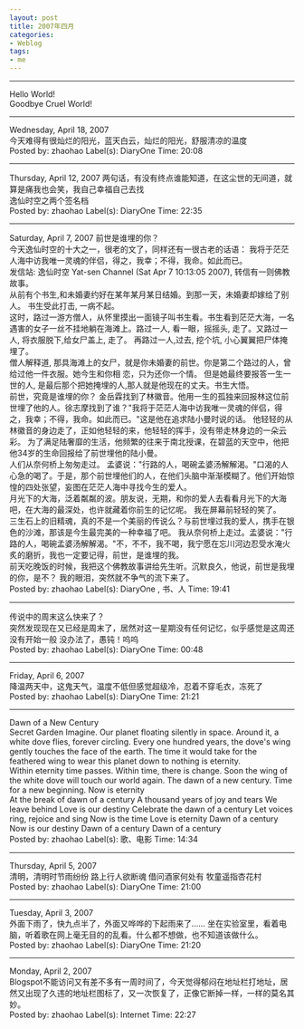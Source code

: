 ```yaml
---
layout: post
title: 2007年四月
categories:
- Weblog
tags:
- me
---
```

**********
Hello World!    
Goodbye Cruel World!
**********
Wednesday, April 18, 2007     
今天难得有很灿烂的阳光，蓝天白云，灿烂的阳光，舒服清凉的温度     
Posted by: zhaohao Label(s): DiaryOne Time: 20:08     
**********
Thursday, April 12, 2007
两句话，有没有终点谁能知道，在这尘世的无间道，就算是痛我也会笑，我自己幸福自己去找     
逸仙时空之两个签名档     
Posted by: zhaohao Label(s): DiaryOne Time: 22:35     
**********
Saturday, April 7, 2007
前世是谁埋的你？     
今天逸仙时空的十大之一，很老的文了，同样还有一很古老的话语： 我将于茫茫人海中访我唯一灵魂的伴侣，得之，我幸；不得，我命。如此而已。      
发信站: 逸仙时空 Yat-sen Channel (Sat Apr 7 10:13:05 2007), 转信有一则佛教故事。      
从前有个书生,和未婚妻约好在某年某月某日结婚。到那一天，未婚妻却嫁给了别人。 书生受此打击, 一病不起。     
这时，路过一游方僧人，从怀里摸出一面镜子叫书生看。书生看到茫茫大海，一名遇害的女子一丝不挂地躺在海滩上。路过一人, 看一眼，摇摇头, 走了。又路过一人, 将衣服脱下,给女尸盖上, 走了。 再路过一人,过去, 挖个坑, 小心翼翼把尸体掩埋了。      
僧人解释道, 那具海滩上的女尸，就是你未婚妻的前世。你是第二个路过的人，曾给过他一件衣服。她今生和你相 恋，只为还你一个情。 但是她最终要报答一生一世的人, 是最后那个把她掩埋的人,那人就是他现在的丈夫。书生大悟。      
前世，究竟是谁埋的你？ 金岳霖找到了林徽音。他用一生的孤独来回报林这位前世埋了他的人。徐志摩找到了谁？"我将于茫茫人海中访我唯一灵魂的伴侣，得之，我幸；不得，我命。如此而已。"这是他在追求陆小曼时说的话。 他轻轻的从林徽音的身边走了，正如他轻轻的来，他轻轻的挥手，没有带走林身边的一朵云彩。 为了满足陆奢靡的生活，他频繁的往来于南北授课，在碧蓝的天空中，他把他34岁的生命回报给了前世埋他的陆小曼。     
人们从奈何桥上匆匆走过。 孟婆说："行路的人，喝碗孟婆汤解解渴。"口渴的人心急的喝了。于是，那个前世埋他们的人，在他们头脑中渐渐模糊了。他们开始惊惶的四处张望，妄图在茫茫人海中寻找今生的爱人。      
月光下的大海，泛着粼粼的波。朋友说，无期，和你的爱人去看看月光下的大海吧，在大海的最深处，也许就藏着你前生的记忆呢。 我在屏幕前轻轻的笑了。      
三生石上的旧精魂，真的不是一个美丽的传说么？与前世埋过我的爱人，携手在银色的沙滩，那该是今生最完美的一种幸福了吧。 我从奈何桥上走过。孟婆说："行路的人，喝碗孟婆汤解解渴。"不，不不，我不喝，我宁愿在忘川河边忍受水淹火炙的磨折，我也一定要记得，前世，是谁埋的我。      
前天吃晚饭的时候，我把这个佛教故事讲给先生听。沉默良久，他说，前世是我埋的你，是不？ 我的眼泪，突然就不争气的流下来了。     
Posted by: zhaohao Label(s): DiaryOne , 书、人 Time: 19:41     
**********
传说中的周末这么快来了？     
突然发现现在又已经是周末了，居然对这一星期没有任何记忆，似乎感觉是这周还没有开始一般 没办法了，愚钝！呜呜     
Posted by: zhaohao Label(s): DiaryOne Time: 00:48     
**********
Friday, April 6, 2007     
降温两天中，这鬼天气，温度不低但感觉超级冷，忍着不穿毛衣，冻死了     
Posted by: zhaohao Label(s): DiaryOne Time: 21:21     
**********
Dawn of a New Century     
Secret Garden Imagine. Our planet floating silently in space. Around it, a white dove flies, forever circling. Every one hundred years, the dove's wing gently touches the face of the earth. The time it would take for the feathered wing to wear this planet down to nothing is eternity.      
Within eternity time passes. Within time, there is change. Soon the wing of the white dove will touch our world again. The dawn of a new century. Time for a new beginning. Now is eternity      
At the break of dawn of a century A thousand years of joy and tears We leave behind Love is our destiny Celebrate the dawn of a century Let voices ring, rejoice and sing Now is the time Love is eternity Dawn of a century Now is our destiny Dawn of a century Dawn of a century     
Posted by: zhaohao Label(s): 歌、电影 Time: 14:34     
**********
Thursday, April 5, 2007     
清明，清明时节雨纷纷 路上行人欲断魂 借问酒家何处有 牧童遥指杏花村     
Posted by: zhaohao Label(s): DiaryOne Time: 21:00     
**********
Tuesday, April 3, 2007     
外面下雨了，快九点半了，外面又哗哗的下起雨来了…… 坐在实验室里，看着电脑，听着歌在网上毫无目的的乱看。什么都不想做，也不知道该做什么。     
Posted by: zhaohao Label(s): DiaryOne Time: 21:20     
**********
Monday, April 2, 2007     
Blogspot不能访问又有差不多有一周时间了，今天觉得郁闷在地址栏打地址，居然又出现了久违的地址栏图标了，又一次恢复了，正像它断掉一样，一样的莫名其妙。     
Posted by: zhaohao Label(s): Internet Time: 22:27 